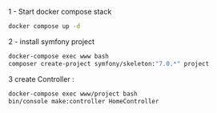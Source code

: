 1 - Start docker compose stack

```bash
docker compose up -d
```

2 - install symfony project

```bash
docker-compose exec www bash
composer create-project symfony/skeleton:"7.0.*" project

```
3 create Controller :

```bash
docker-compose exec www/project bash
bin/console make:controller HomeController
```


